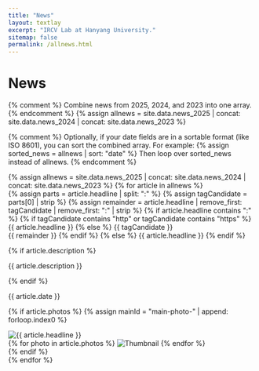 ```yaml
---
title: "News"
layout: textlay
excerpt: "IRCV Lab at Hanyang University."
sitemap: false
permalink: /allnews.html
---
```


# News

{% comment %}
  Combine news from 2025, 2024, and 2023 into one array.
{% endcomment %}
{% assign allnews = site.data.news_2025 | concat: site.data.news_2024 | concat: site.data.news_2023 %}

{% comment %}
  Optionally, if your date fields are in a sortable format (like ISO 8601), you can sort the combined array.
  For example:
  {% assign sorted_news = allnews | sort: "date" %}
  Then loop over sorted_news instead of allnews.
{% endcomment %}
<div class="news-full">
{% assign allnews = site.data.news_2025 | concat: site.data.news_2024 | concat: site.data.news_2023 %}
{% for article in allnews %}
<div class="news-item">
{% assign parts = article.headline | split: ":" %}
{% assign tagCandidate = parts[0] | strip %}
{% assign remainder = article.headline | remove_first: tagCandidate | remove_first: ":" | strip %}
{% if article.headline contains ":" %}
{% if tagCandidate contains "http" or tagCandidate contains "https" %}
<span class="news-headline-text">{{ article.headline }}</span>
{% else %}
<span class="news-tag">{{ tagCandidate }}</span><br>
<span class="news-headline-text">{{ remainder }}</span>
{% endif %}
{% else %}
<span class="news-headline-text">{{ article.headline }}</span>
{% endif %}

{% if article.description %}
<p class="news-description">{{ article.description }}</p>
{% endif %}

<p class="news-date">{{ article.date }}</p>

{% if article.photos %}
{% assign mainId = "main-photo-" | append: forloop.index0 %}
<div class="news-gallery">
<div class="news-main-photo">
<img src="{{ article.photos[0] }}" alt="{{ article.headline }}" id="{{ mainId }}">
</div>
<div class="news-thumbnails">
{% for photo in article.photos %}
<img src="{{ photo }}" alt="Thumbnail" data-target="{{ mainId }}" class="thumbnail">
{% endfor %}
</div>
</div>
{% endif %}
</div>
{% endfor %}
<script src="/js/news.js" type="module"></script>
</div>